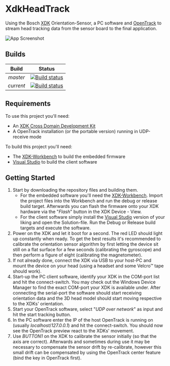 # XdkHeadTrack
Using the Bosch [XDK](http://xdk.io) Orientation-Sensor, a PC software and [OpenTrack](https://github.com/opentrack/opentrack) to stream head tracking data from the sensor board to the final application.

![App Screenshot](https://raw.githubusercontent.com/FreeGeronimo/XdkHeadTrack/e8a70925ab15098b361935bb97fb0e85a72c8a07/assets/screenshot1.png)

## Builds
|Build|Status|
| :-: | :--: |
| *master* | [![Build status](https://ci.appveyor.com/api/projects/status/0s3i5e2m659m7kgj/branch/master?svg=true)](https://ci.appveyor.com/project/FreeGeronimo/xdkheadtrack/branch/master) |
| *current* | [![Build status](https://ci.appveyor.com/api/projects/status/0s3i5e2m659m7kgj?svg=true)](https://ci.appveyor.com/project/FreeGeronimo/xdkheadtrack) |

## Requirements
To use this project you'll need:
* An [XDK Cross Domain Development Kit](https://xdk.bosch-connectivity.com/home)
* A OpenTrack installation (or the portable version) running in UDP-receive mode

To build this project you'll need:
* The [XDK-Workbench](https://xdk.bosch-connectivity.com/software-downloads) to build the embedded firmware
* [Visual Studio](https://www.visualstudio.com) to build the client software

## Getting Started
1. Start by downloading the repository files and building them.
	* For the embedded software you'll need the [XDK-Workbench](https://xdk.bosch-connectivity.com/software-downloads). Import the project files into the Workbench and run the debug or release build target. Afterwards you can flash the firmware onto your XDK hardware via the "_Flash_" button in the XDK Device - View.
	* For the client software simply install the [Visual Studio](https://www.visualstudio.com) version of your liking and open the Solution-file. Run the Debug or Release build targets and execute the software.
2. Power on the XDK and let it boot for a second. The red LED should light up constantly when ready. To get the best results it's recommended to calibrate the orientation sensor algorithm by first letting the device sit still on a flat surface for a few seconds (calibrating the gyroscope) and then perform a figure of eight (calibrating the magnetometer).
3. If not already done, connect the XDK via USB to your host-PC and mount the device on your head (using a headset and some Velcro&trade; tape should work).
4. Start-up the PC client software, identify your XDK in the COM-port list and hit the connect-switch. You may check out the Windows Device Manager to find the exact COM-port your XDK is available under. After connecting the serial-port the software should start receiving orientation data and the 3D head model should start moving respective to the XDKs' orientation.
5. Start your OpenTrack software, select "_UDP over network_" as input and hit the start tracking button.
6. In the PC software enter the IP of the host OpenTrack is running on (usually _localhost_/_127.0.0.1_) and hit the connect-switch. You should now see the OpenTrack preview react to the XDKs' movement.
7. Use _BUTTON1_ on the XDK to calibrate the sensor initially (so that the axis are correct). Afterwards and sometimes during use it may be necessary to compensate the sensor drift by re-calibrate, however this small drift can be compensated by using the OpenTrack center feature (bind the key in OpenTrack first).
